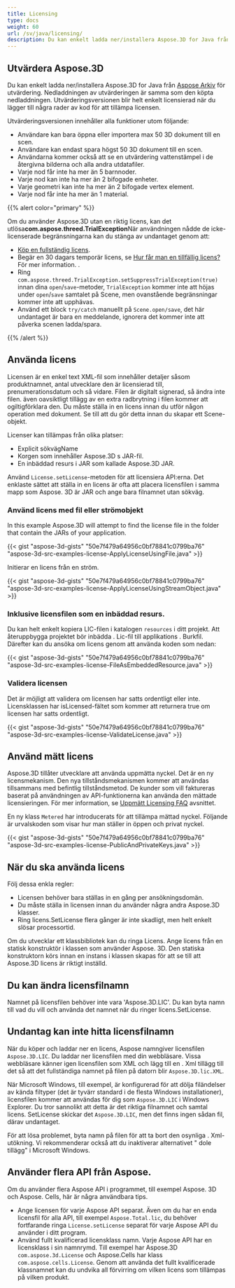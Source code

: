 ```yaml
---
title: Licensing
type: docs
weight: 60
url: /sv/java/licensing/
description: Du kan enkelt ladda ner/installera Aspose.3D for Java från Aspose arkiv för utvärdering. Nedladdningen av utvärderingen är samma som den köpta nedladdningen. Utvärderingsversionen blir helt enkelt licensierad när du lägger till några rader av kod för att tillämpa licensen.
---
```

##  **Utvärdera Aspose.3D**
Du kan enkelt ladda ner/installera Aspose.3D for Java från [Aspose Arkiv](https://releases.aspose.com/java/repo/com/aspose/aspose-3d/) för utvärdering. Nedladdningen av utvärderingen är samma som den köpta nedladdningen. Utvärderingsversionen blir helt enkelt licensierad när du lägger till några rader av kod för att tillämpa licensen.

Utvärderingsversionen innehåller alla funktioner utom följande:

- Användare kan bara öppna eller importera max 50 3D dokument till en scen.
- Användare kan endast spara högst 50 3D dokument till en scen.
- Användarna kommer också att se en utvärdering vattenstämpel i de återgivna bilderna och alla andra utdatafiler.
- Varje nod får inte ha mer än 5 barnnoder.
- Varje nod kan inte ha mer än 2 bifogade enheter.
- Varje geometri kan inte ha mer än 2 bifogade vertex element.
- Varje nod får inte ha mer än 1 material.

{{% alert color="primary" %}} 

Om du använder Aspose.3D utan en riktig licens, kan det utlösa**com.aspose.threed.TrialException**När användningen nådde de icke-licenserade begränsningarna kan du stänga av undantaget genom att:

* [Köp en fullständig licens](https://purchase.aspose.com/buy).
* Begär en 30 dagars temporär licens, se [Hur får man en tillfällig licens?](https://purchase.aspose.com/temporary-license) För mer information.
.
* Ring `com.aspose.threed.TrialException.setSuppressTrialException(true)` innan dina `open`/`save`-metoder, `TrialException` kommer inte att höjas under `open`/`save` samtalet på Scene, men ovanstående begränsningar kommer inte att upphävas.
* Använd ett block `try/catch` manuellt på `Scene.open/save`, det här undantaget är bara en meddelande, ignorera det kommer inte att påverka scenen ladda/spara.

{{% /alert %}} 
##  **Använda licens**
Licensen är en enkel text XML-fil som innehåller detaljer såsom produktnamnet, antal utvecklare den är licensierad till, prenumerationsdatum och så vidare. Filen är digitalt signerad, så ändra inte filen. även oavsiktligt tillägg av en extra radbrytning i filen kommer att ogiltigförklara den. Du måste ställa in en licens innan du utför någon operation med dokument. Se till att du gör detta innan du skapar ett Scene-objekt.

Licenser kan tillämpas från olika platser:

- Explicit sökvägName
- Korgen som innehåller Aspose.3D s JAR-fil.
- En inbäddad resurs i JAR som kallade Aspose.3D JAR.

Använd `License.setLicense`-metoden för att licensiera API:erna. Det enklaste sättet att ställa in en licens är ofta att placera licensfilen i samma mapp som Aspose. 3D är JAR och ange bara filnamnet utan sökväg.
###  **Använd licens med fil eller strömobjekt**
In this example Aspose.3D will attempt to find the license file in the folder that contain the JARs of your application.

{{< gist "aspose-3d-gists" "50e7f479a64956c0bf78841c0799ba76" "aspose-3d-src-examples-license-ApplyLicenseUsingFile.java" >}}

Initierar en licens från en ström.

{{< gist "aspose-3d-gists" "50e7f479a64956c0bf78841c0799ba76" "aspose-3d-src-examples-license-ApplyLicenseUsingStreamObject.java" >}}
###  **Inklusive licensfilen som en inbäddad resurs.**
Du kan helt enkelt kopiera LIC-filen i katalogen `resources` i ditt projekt. Att återuppbygga projektet bör inbädda . Lic-fil till applikations . Burkfil. Därefter kan du ansöka om licens genom att använda koden som nedan:

{{< gist "aspose-3d-gists" "50e7f479a64956c0bf78841c0799ba76" "aspose-3d-src-examples-license-FileAsEmbeddedResource.java" >}}
###  **Validera licensen**
Det är möjligt att validera om licensen har satts ordentligt eller inte. Licensklassen har isLicensed-fältet som kommer att returnera true om licensen har satts ordentligt.

{{< gist "aspose-3d-gists" "50e7f479a64956c0bf78841c0799ba76" "aspose-3d-src-examples-license-ValidateLicense.java" >}}
##  **Använd mätt licens**
Aspose.3D tillåter utvecklare att använda uppmätta nyckel. Det är en ny licensmekanism. Den nya tillståndsmekanismen kommer att användas tillsammans med befintlig tillståndsmetod. De kunder som vill faktureras baserat på användningen av API-funktionerna kan använda den mättade licensieringen. För mer information, se [Uppmätt Licensing FAQ](https://purchase.aspose.com/faqs/licensing/metered) avsnittet.

En ny klass `Metered` har introducerats för att tillämpa mättad nyckel. Följande är urvalskoden som visar hur man ställer in öppen och privat nyckel.

{{< gist "aspose-3d-gists" "50e7f479a64956c0bf78841c0799ba76" "aspose-3d-src-examples-license-PublicAndPrivateKeys.java" >}}
##  **När du ska använda licens**
Följ dessa enkla regler:

- Licensen behöver bara ställas in en gång per ansökningsdomän.
- Du måste ställa in licensen innan du använder några andra Aspose.3D klasser.
- Ring licens.SetLicense flera gånger är inte skadligt, men helt enkelt slösar processortid.

Om du utvecklar ett klassbibliotek kan du ringa Licens. Ange licens från en statisk konstruktör i klassen som använder Aspose. 3D. Den statiska konstruktorn körs innan en instans i klassen skapas för att se till att Aspose.3D licens är riktigt inställd.
##  **Du kan ändra licensfilnamn**
Namnet på licensfilen behöver inte vara 'Aspose.3D.LIC'. Du kan byta namn till vad du vill och använda det namnet när du ringer licens.SetLicense.
##  **Undantag kan inte hitta licensfilnamn**
När du köper och laddar ner en licens, Aspose namngiver licensfilen `Aspose.3D.LIC`. Du laddar ner licensfilen med din webbläsare. Vissa webbläsare känner igen licensfilen som XML och lägg till en . Xml tillägg till det så att det fullständiga namnet på filen på datorn blir `Aspose.3D.lic.XML`.

När Microsoft Windows, till exempel, är konfigurerad för att dölja filändelser av kända filtyper (det är tyvärr standard i de flesta Windows installationer), licensfilen kommer att användas för dig som `Aspose.3D.LIC` i Windows Explorer. Du tror sannolikt att detta är det riktiga filnamnet och samtal licens. SetLicense skickar det `Aspose.3D.LIC`, men det finns ingen sådan fil, därav undantaget.

För att lösa problemet, byta namn på filen för att ta bort den osynliga . Xml- utökning. Vi rekommenderar också att du inaktiverar alternativet " dole tillägg" i Microsoft Windows.

##  **Använder flera API från Aspose.**
Om du använder flera Aspose API i programmet, till exempel Aspose. 3D och Aspose. Cells, här är några användbara tips.

- Ange licensen för varje Aspose API separat. Även om du har en enda licensfil för alla API, till exempel `Aspose.Total.lic`, du behöver fortfarande ringa `License.setLicense` separat för varje Aspose API du använder i ditt program.
- Använd fullt kvalificerad licensklass namn. Varje Aspose API har en licensklass i sin namnrymd. Till exempel har Aspose.3D `com.aspose.3d.License` och Aspose.Cells har klass `com.aspose.cells.License`. Genom att använda det fullt kvalificerade klassnamnet kan du undvika all förvirring om vilken licens som tillämpas på vilken produkt.
